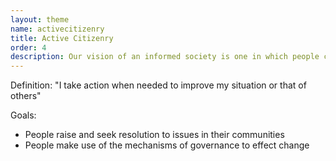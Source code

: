 ```yaml
---
layout: theme
name: activecitizenry
title: Active Citizenry
order: 4
description: Our vision of an informed society is one in which people can take action to improve their situation and that of others, making use of the mechanisms of governance to effect change. Our goal for this space is to collect stories of our tools being put to use and share our thoughts about the challenges of facilitating action.<br><br>Do you use our tools? <a href="info@openup.org.za">Please share your story with us!</a>
---
```

Definition: "I take action when needed to improve my situation or that of others"

Goals:
- People raise and seek resolution to issues in their communities
- People make use of the mechanisms of governance to effect change